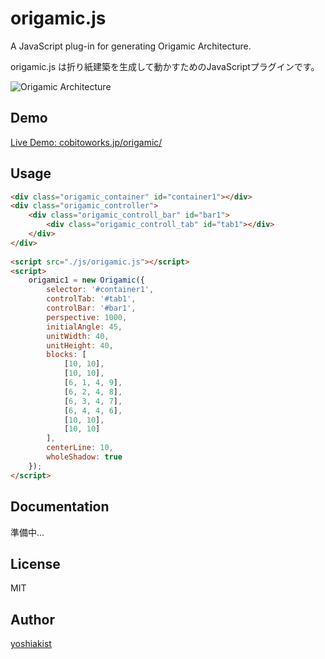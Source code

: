 # origamic.js

A JavaScript plug-in for generating Origamic Architecture.  

origamic.js は折り紙建築を生成して動かすためのJavaScriptプラグインです。

![Origamic Architecture](http://cobitoworks.jp/origamic/yoshiakist_origamic_architecture.jpg)

## Demo 

[Live Demo: cobitoworks.jp/origamic/](http://cobitoworks.jp/origamic/)

## Usage

```html
<div class="origamic_container" id="container1"></div>
<div class="origamic_controller">
    <div class="origamic_controll_bar" id="bar1">
        <div class="origamic_controll_tab" id="tab1"></div>
    </div>
</div>
    
<script src="./js/origamic.js"></script>
<script>
    origamic1 = new Origamic({
        selector: '#container1',
        controlTab: '#tab1',
        controlBar: '#bar1',
        perspective: 1000,
        initialAngle: 45,
        unitWidth: 40,
        unitHeight: 40,
        blocks: [
            [10, 10],
            [10, 10],
            [6, 1, 4, 9],
            [6, 2, 4, 8],
            [6, 3, 4, 7],
            [6, 4, 4, 6],
            [10, 10],
            [10, 10]
        ],
        centerLine: 10,
        wholeShadow: true
    });
</script>
```


## Documentation

準備中...

## License

MIT

## Author

[yoshiakist](https://github.com/yoshiakist)
